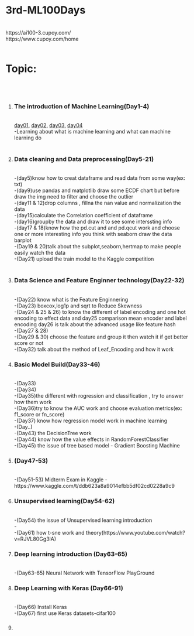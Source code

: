 # 3rd-ML100Days
<br>
https://ai100-3.cupoy.com/

<br>
https://www.cupoy.com/home

<br>
<br>
<h1>Topic:</h1>
<br>
<br>
<ol>
<li><h3>The introduction of Machine Learning(Day1-4)</h3></li>
<br>
<a href="https://github.com/Yifong-Cheng/3rd-ML100Days/blob/master/homework/Day_001_HW.ipynb">day01</a>,
<a href="https://github.com/Yifong-Cheng/3rd-ML100Days/blob/master/homework/Day_002_HW.ipynb">day02</a>,
<a href="https://github.com/Yifong-Cheng/3rd-ML100Days/blob/master/homework/Day_003_HW.ipynb">day03</a>,
<a href="https://github.com/Yifong-Cheng/3rd-ML100Days/blob/master/homework/Day_004_HW.ipynb">day04</a>
 </br>
-Learning about what is machine learning and what can machine learning do
<br><br>
 
<li><h3>Data cleaning and Data preprocessing(Day5-21)</h3></li>
<br>
-(day5)know how to creat dataframe and read data from some way(ex: txt)
<br>
-(day9)use pandas and matplotlib draw some ECDF chart but before draw the img need to filter and choose the outlier
<br>
-(day11 & 12)drop columns , fillna the nan value and normalization the data
<br>
-(day15)calculate the Correlation coefficient of dataframe
<br>
-(day16)groupby the data and draw it to see some interssting info
<br>
-(day17 & 18)know how the pd.cut and and pd.qcut work and choose one or more interesting  info you think with seaborn draw the data barplot 
<br>
-(Day19 & 20)talk about the subplot,seaborn,hertmap to make people easily watch the data
<br>
-(Day21) upload the train model to the Kaggle competition
<br><br>
<li><h3>Data Science and Feature Enginner technology(Day22-32)</h3></li>
<br>
-(Day22) know what is the Feature Enginnering
<br>
-(Day23) boxcox,log1p and sqrt to Reduce Skewness
<br>
-(Day24 & 25 & 26) to know the different of label encoding and one hot encoding to effect data and day25 comparison mean encoder and label encoding day26 is talk about the advanced usage like feature hash
<br>
-(Day27 & 28)
<br>
-(Day29 & 30) choose the feature and group it then watch it if get better score or not
<br>
-(Day32) talk about the method of Leaf_Encoding and how it work
<br>
<li><h3>Basic Model Build(Day33-46)</h3></li>
<br>
-(Day33)
<br>
-(Day34)
<br>
-(Day35)the different with rogression and classification , try to answer how them work
<br>
-(Day36)try to know the AUC work and choose evaluation metrics(ex: f1_score or fn_score) 
<br>
-(Day37) know how regression model work in machine learning
<br>
-(Day..)
<br>
-(Day43) the DecisionTree work
<br>
-(Day44) know how the value effects in RandomForestClassifier 
<br>
-(Day45) the issue of tree based model - Gradient Boosting Machine
<br>
<li><h3>(Day47-53)</h3></li>
<br>
-(Day51-53) Midterm Exam in Kaggle - https://www.kaggle.com/t/ddb623a8a9014efbb5df02cd0228a9c9
<br>
<li><h3>Unsupervised learning(Day54-62)</h3></li>
<br>
-(Day54) the issue of Unsupervised learning introduction
<br>
-<Day..>
<br>
-(Day61) how t-sne work and theory(https://www.youtube.com/watch?v=RJVL80Gg3lA) 
<br>
<li><h3>Deep learning introduction (Day63-65)</h3></li>
<br>
-(Day63-65) Neural Network with TensorFlow PlayGround
<br>
<li><h3>Deep Learning with Keras (Day66-91)</h3></li>
<br>
-(Day66) Install Keras
<br>
-(Day67) first use Keras datasets-cifar100
<br>
<li><h3></h3></li>
<br>
</ol>
